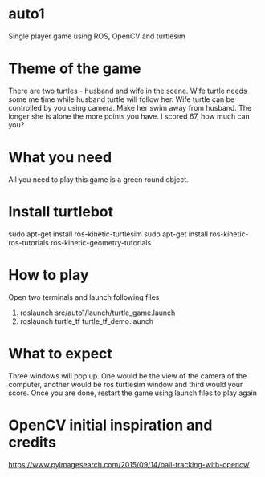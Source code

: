# auto1
Single player game using ROS, OpenCV and turtlesim

# Theme of the game 
There are two turtles - husband and wife in the scene. Wife turtle needs some me time while husband turtle will follow her. Wife turtle can be controlled by you using camera. Make her swim away from husband. The longer she is alone the more points you have. I scored 67, how much can you? 

# What you need
All you need to play this game is a green round object. 

# Install turtlebot
sudo apt-get install ros-kinetic-turtlesim
sudo apt-get install ros-kinetic-ros-tutorials ros-kinetic-geometry-tutorials

# How to play
Open two terminals and launch following files
1. roslaunch src/auto1/launch/turtle_game.launch
2. roslaunch turtle_tf turtle_tf_demo.launch

# What to expect
Three windows will pop up. One would be the view of the camera of the computer, another would be ros turtlesim window and third would your score. Once you are done, restart the game using launch files to play again 
 
# OpenCV initial inspiration and credits
https://www.pyimagesearch.com/2015/09/14/ball-tracking-with-opencv/

